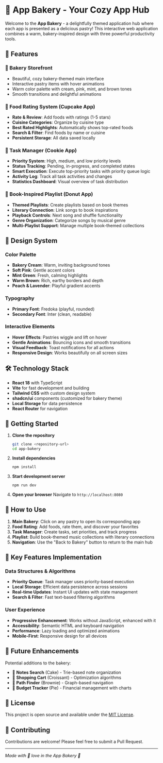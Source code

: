 # 🍰 App Bakery - Your Cozy App Hub

Welcome to the **App Bakery** - a delightfully themed application hub where each app is presented as a delicious pastry! This interactive web application combines a warm, bakery-inspired design with three powerful productivity tools.

## 🌟 Features

### 🏪 Bakery Storefront
- Beautiful, cozy bakery-themed main interface
- Interactive pastry items with hover animations
- Warm color palette with cream, pink, mint, and brown tones
- Smooth transitions and delightful animations

### 🧁 Food Rating System (Cupcake App)
- **Rate & Review**: Add foods with ratings (1-5 stars)
- **Cuisine Categories**: Organize by cuisine type
- **Best Rated Highlights**: Automatically shows top-rated foods
- **Search & Filter**: Find foods by name or cuisine
- **Persistent Storage**: All data saved locally

### 🍪 Task Manager (Cookie App)
- **Priority System**: High, medium, and low priority levels
- **Status Tracking**: Pending, in-progress, and completed states
- **Smart Execution**: Execute top-priority tasks with priority queue logic
- **Activity Log**: Track all task activities and changes
- **Statistics Dashboard**: Visual overview of task distribution

### 🍩 Book-Inspired Playlist (Donut App)
- **Themed Playlists**: Create playlists based on book themes
- **Literary Connection**: Link songs to book inspirations
- **Playback Controls**: Next song and shuffle functionality
- **Genre Organization**: Categorize songs by musical genre
- **Multi-Playlist Support**: Manage multiple book-themed collections

## 🎨 Design System

### Color Palette
- **Bakery Cream**: Warm, inviting background tones
- **Soft Pink**: Gentle accent colors
- **Mint Green**: Fresh, calming highlights
- **Warm Brown**: Rich, earthy borders and depth
- **Peach & Lavender**: Playful gradient accents

### Typography
- **Primary Font**: Fredoka (playful, rounded)
- **Secondary Font**: Inter (clean, readable)

### Interactive Elements
- **Hover Effects**: Pastries wiggle and lift on hover
- **Gentle Animations**: Bouncing icons and smooth transitions
- **Visual Feedback**: Toast notifications for all actions
- **Responsive Design**: Works beautifully on all screen sizes

## 🛠️ Technology Stack

- **React 18** with TypeScript
- **Vite** for fast development and building
- **Tailwind CSS** with custom design system
- **shadcn/ui** components (customized for bakery theme)
- **Local Storage** for data persistence
- **React Router** for navigation

## 🚀 Getting Started

1. **Clone the repository**
   ```bash
   git clone <repository-url>
   cd app-bakery
   ```

2. **Install dependencies**
   ```bash
   npm install
   ```

3. **Start development server**
   ```bash
   npm run dev
   ```

4. **Open your browser**
   Navigate to `http://localhost:8080`

## 📱 How to Use

1. **Main Bakery**: Click on any pastry to open its corresponding app
2. **Food Rating**: Add foods, rate them, and discover your favorites
3. **Task Manager**: Create tasks, set priorities, and track progress
4. **Playlist**: Build book-themed music collections with literary connections
5. **Navigation**: Use the "Back to Bakery" button to return to the main hub

## 🎯 Key Features Implementation

### Data Structures & Algorithms
- **Priority Queue**: Task manager uses priority-based execution
- **Local Storage**: Efficient data persistence across sessions
- **Real-time Updates**: Instant UI updates with state management
- **Search & Filter**: Fast text-based filtering algorithms

### User Experience
- **Progressive Enhancement**: Works without JavaScript, enhanced with it
- **Accessibility**: Semantic HTML and keyboard navigation
- **Performance**: Lazy loading and optimized animations
- **Mobile-First**: Responsive design for all devices

## 🔮 Future Enhancements

Potential additions to the bakery:
- 🎂 **Notes Search** (Cake) - Trie-based note organization
- 🥐 **Shopping Cart** (Croissant) - Optimization algorithms
- 🍫 **Path Finder** (Brownie) - Graph-based navigation
- 🥧 **Budget Tracker** (Pie) - Financial management with charts

## 📄 License

This project is open source and available under the [MIT License](LICENSE).

## 🤝 Contributing

Contributions are welcome! Please feel free to submit a Pull Request.

---

*Made with 🍃 love in the App Bakery 🍃*